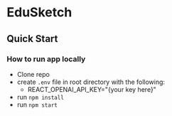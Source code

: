 # EduSketch

## Quick Start
### How to run app locally
- Clone repo 
- create `.env` file in root directory with the following:
  - REACT_OPENAI_API_KEY="{your key here}"
- run `npm install` 
- run `npm start`
